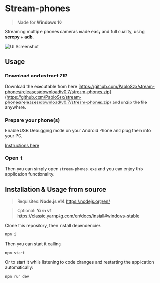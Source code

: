 # Stream-phones

> Made for **Windows 10**

Streaming multiple phones cameras made easy and full quality, using [**scrcpy**](https://github.com/Genymobile/scrcpy) + [**adb**](https://developer.android.com/studio/command-line/adb).

![UI Screenshot](https://i.imgur.com/z6Au0XN.png)

## Usage

### Download and extract ZIP

Download the executable from here [https://github.com/PabloSzx/stream-phones/releases/download/v0.7/stream-phones.zip](https://github.com/PabloSzx/stream-phones/releases/download/v0.7/stream-phones.zip) and unzip the file anywhere.

### Prepare your phone(s)

Enable USB Debugging mode on your Android Phone and plug them into your PC.

[Instructions here](https://developer.android.com/studio/debug/dev-options)

### Open it

Then you can simply open `stream-phones.exe` and you can enjoy this application functionality.

## Installation & Usage from source

> Requisites: **Node.js v14** https://nodejs.org/en/

> Optional: **Yarn v1** https://classic.yarnpkg.com/en/docs/install#windows-stable

Clone this repository, then install dependencies

```sh
npm i
```

Then you can start it calling

```sh
npm start
```

Or to start it while listening to code changes and restarting the application automatically:

```sh
npm run dev
```
